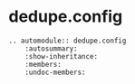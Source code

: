 # dedupe.config

```{eval-rst}
.. automodule:: dedupe.config
    :autosummary:
    :show-inheritance:
    :members:
    :undoc-members:    
```
